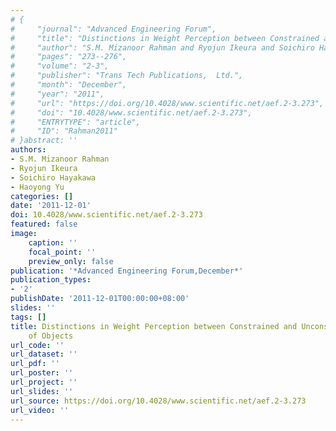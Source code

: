 ```yaml
---
# {
#     "journal": "Advanced Engineering Forum",
#     "title": "Distinctions in Weight Perception between Constrained and Unconstrained Lifting of Objects",
#     "author": "S.M. Mizanoor Rahman and Ryojun Ikeura and Soichiro Hayakawa and Haoyong Yu",
#     "pages": "273--276",
#     "volume": "2-3",
#     "publisher": "Trans Tech Publications,  Ltd.",
#     "month": "December",
#     "year": "2011",
#     "url": "https://doi.org/10.4028/www.scientific.net/aef.2-3.273",
#     "doi": "10.4028/www.scientific.net/aef.2-3.273",
#     "ENTRYTYPE": "article",
#     "ID": "Rahman2011"
# }abstract: ''
authors:
- S.M. Mizanoor Rahman
- Ryojun Ikeura
- Soichiro Hayakawa
- Haoyong Yu
categories: []
date: '2011-12-01'
doi: 10.4028/www.scientific.net/aef.2-3.273
featured: false
image:
    caption: ''
    focal_point: ''
    preview_only: false
publication: '*Advanced Engineering Forum,December*'
publication_types:
- '2'
publishDate: '2011-12-01T00:00:00+08:00'
slides: ''
tags: []
title: Distinctions in Weight Perception between Constrained and Unconstrained Lifting
    of Objects
url_code: ''
url_dataset: ''
url_pdf: ''
url_poster: ''
url_project: ''
url_slides: ''
url_source: https://doi.org/10.4028/www.scientific.net/aef.2-3.273
url_video: ''
---
```

